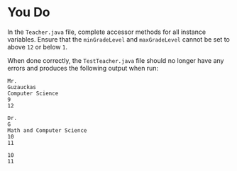 # You Do

In the `Teacher.java` file, complete accessor methods for all instance variables. Ensure that the `minGradeLevel` and `maxGradeLevel` cannot be set to above `12` or below `1`.

When done correctly, the `TestTeacher.java` file should no longer have any errors and produces the following output when run:

```
Mr.
Guzauckas
Computer Science
9
12

Dr.
G
Math and Computer Science
10
11

10
11
```